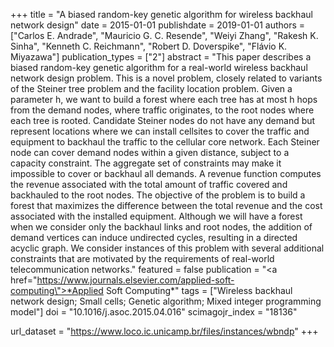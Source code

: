 +++
title = "A biased random-key genetic algorithm for wireless backhaul network design"
date = 2015-01-01
publishdate = 2019-01-01
authors = ["Carlos E. Andrade", "Mauricio G. C. Resende", "Weiyi Zhang", "Rakesh K. Sinha", "Kenneth C. Reichmann", "Robert D. Doverspike", "Flávio K. Miyazawa"]
publication_types = ["2"]
abstract = "This paper describes a biased random-key genetic algorithm for a real-world wireless backhaul network design problem. This is a novel problem, closely related to variants of the Steiner tree problem and the facility location problem. Given a parameter h, we want to build a forest where each tree has at most h hops from the demand nodes, where traffic originates, to the root nodes where each tree is rooted. Candidate Steiner nodes do not have any demand but represent locations where we can install cellsites to cover the traffic and equipment to backhaul the traffic to the cellular core network. Each Steiner node can cover demand nodes within a given distance, subject to a capacity constraint. The aggregate set of constraints may make it impossible to cover or backhaul all demands. A revenue function computes the revenue associated with the total amount of traffic covered and backhauled to the root nodes. The objective of the problem is to build a forest that maximizes the difference between the total revenue and the cost associated with the installed equipment. Although we will have a forest when we consider only the backhaul links and root nodes, the addition of demand vertices can induce undirected cycles, resulting in a directed acyclic graph. We consider instances of this problem with several additional constraints that are motivated by the requirements of real-world telecommunication networks."
featured = false
publication = "<a href=\"https://www.journals.elsevier.com/applied-soft-computing\">*Applied Soft Computing*</a>"
tags = ["Wireless backhaul network design; Small cells; Genetic algorithm; Mixed integer programming model"]
doi = "10.1016/j.asoc.2015.04.016"
scimagojr_index = "18136"

url_dataset = "https://www.loco.ic.unicamp.br/files/instances/wbndp"
+++
